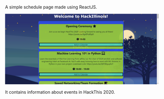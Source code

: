 
A simple schedule page made using ReactJS.

![Schedule Page](src/webpagescreenshot.png)

It contains information about events in HackThis 2020.

